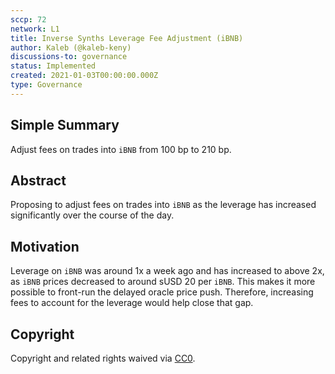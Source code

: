 ```yaml
---
sccp: 72
network: L1
title: Inverse Synths Leverage Fee Adjustment (iBNB)
author: Kaleb (@kaleb-keny)
discussions-to: governance
status: Implemented
created: 2021-01-03T00:00:00.000Z
type: Governance
---
```


<!--You can leave these HTML comments in your merged SCCP and delete the visible duplicate text guides, they will not appear and may be helpful to refer to if you edit it again. This is the suggested template for new SCCPs. Note that an SCCP number will be assigned by an editor. When opening a pull request to submit your SCCP, please use an abbreviated title in the filename, `sccp-draft_title_abbrev.md`. The title should be 44 characters or less.-->

## Simple Summary

<!--"If you can't explain it simply, you don't understand it well enough." Provide a simplified and layman-accessible explanation of the SCCP.-->

Adjust fees on trades into `iBNB` from 100 bp to 210 bp.

## Abstract

<!--A short (~200 word) description of the variable change proposed.-->

Proposing to adjust fees on trades into `iBNB` as the leverage has increased significantly over the course of the day.

## Motivation

<!--The motivation is critical for SCCPs that want to update variables within Synthetix. It should clearly explain why the existing variable is not incentive aligned. SCCP submissions without sufficient motivation may be rejected outright.-->

Leverage on `iBNB` was around 1x a week ago and has increased to above 2x, as `iBNB` prices decreased to around sUSD 20 per `iBNB`. This makes it more possible to front-run the delayed oracle price push. Therefore, increasing fees to account for the leverage would help close that gap.

## Copyright

Copyright and related rights waived via [CC0](https://creativecommons.org/publicdomain/zero/1.0/).
